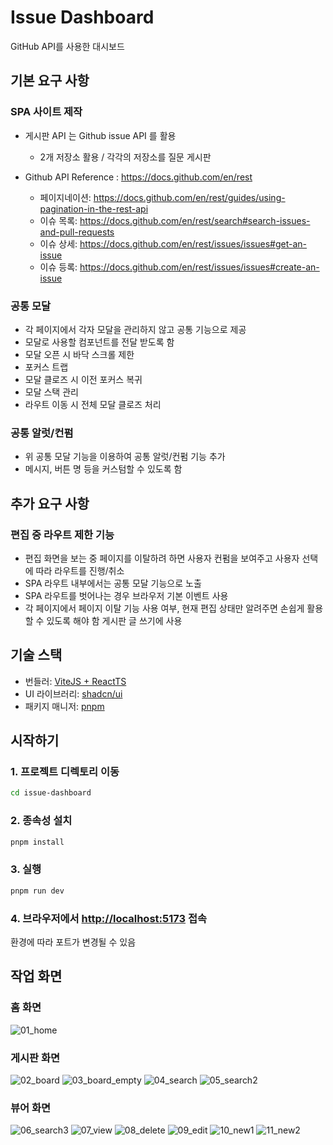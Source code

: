 # Issue Dashboard

GitHub API를 사용한 대시보드

## 기본 요구 사항

### SPA 사이트 제작

- 게시판 API 는 Github issue API 를 활용
  - 2개 저장소 활용 / 각각의 저장소를 질문 게시판

- Github API Reference : https://docs.github.com/en/rest
  - 페이지네이션: https://docs.github.com/en/rest/guides/using-pagination-in-the-rest-api
  - 이슈 목록: https://docs.github.com/en/rest/search#search-issues-and-pull-requests
  - 이슈 상세: https://docs.github.com/en/rest/issues/issues#get-an-issue
  - 이슈 등록: https://docs.github.com/en/rest/issues/issues#create-an-issue

### 공통 모달

- 각 페이지에서 각자 모달을 관리하지 않고 공통 기능으로 제공
- 모달로 사용할 컴포넌트를 전달 받도록 함
- 모달 오픈 시 바닥 스크롤 제한
- 포커스 트랩
- 모달 클로즈 시 이전 포커스 복귀
- 모달 스택 관리
- 라우트 이동 시 전체 모달 클로즈 처리

### 공통 알럿/컨펌

- 위 공통 모달 기능을 이용하여 공통 알럿/컨펌 기능 추가
- 메시지, 버튼 명 등을 커스텀할 수 있도록 함

## 추가 요구 사항

### 편집 중 라우트 제한 기능

- 편집 화면을 보는 중 페이지를 이탈하려 하면 사용자 컨펌을 보여주고 사용자 선택에 따라 라우트를 진행/취소
- SPA 라우트 내부에서는 공통 모달 기능으로 노출
- SPA 라우트를 벗어나는 경우 브라우저 기본 이벤트 사용
- 각 페이지에서 페이지 이탈 기능 사용 여부, 현재 편집 상태만 알려주면 손쉽게 활용할 수 있도록 해야 함
게시판 글 쓰기에 사용

## 기술 스택

- 번들러: [ViteJS + ReactTS](https://vitejs.dev/)
- UI 라이브러리: [shadcn/ui](https://ui.shadcn.com/)
- 패키지 매니저: [pnpm](https://pnpm.io/)

## 시작하기

### 1. 프로젝트 디렉토리 이동

 ```bash
 cd issue-dashboard
 ```

### 2. 종속성 설치

```bash
pnpm install
```

### 3. 실행

```bash
pnpm run dev
```

### 4. 브라우저에서 <http://localhost:5173> 접속

 환경에 따라 포트가 변경될 수 있음

## 작업 화면

### 홈 화면

![01_home](./images/01_home.png)

### 게시판 화면

![02_board](./images/02_board.png)
![03_board_empty](./images/03_board_empty.png)
![04_search](./images/04_search.png)
![05_search2](./images/05_search2.png)

### 뷰어 화면

![06_search3](./images/06_search3.png)
![07_view](./images/07_view.png)
![08_delete](./images/08_delete.png)
![09_edit](./images/09_edit.png)
![10_new1](./images/10_new1.png)
![11_new2](./images/11_new2.png)
